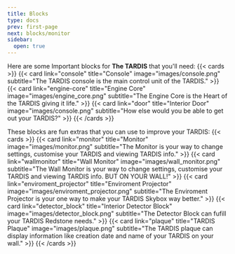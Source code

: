 ```yaml
---
title: Blocks
type: docs
prev: first-page
next: blocks/monitor
sidebar:
  open: true
---
```


Here are some Important blocks for **The TARDIS** that you'll need:
{{< cards >}}
  {{< card link="console" title="Console" image="images/console.png" subtitle="The TARDIS console is the main control unit of the TARDIS." >}}
  {{< card link="engine-core" title="Engine Core" image="images/engine_core.png" subtitle="The Engine Core is the Heart of the TARDIS giving it life." >}}
  {{< card link="door" title="Interior Door" image="images/console.png" subtitle="How else would you be able to get out your TARDIS?" >}}
{{< /cards >}}

These blocks are fun extras that you can use to improve your TARDIS:
{{< cards >}}
  {{< card link="monitor" title="Monitor" image="images/monitor.png" subtitle="The Monitor is your way to change settings, customise your TARDIS and viewing TARDIS info." >}}
  {{< card link="wallmonitor" title="Wall Monitor" image="images/wall_monitor.png" subtitle="The Wall Monitor is your way to change settings, customise your TARDIS and viewing TARDIS info. BUT ON YOUR WALL!" >}}
  {{< card link="enviroment_projector" title="Enviroment Projector" image="images/enviroment_projector.png" subtitle="The Enviroment Projector is your one way to make your TARDIS Skybox way better." >}}
  {{< card link="detector_block" title="Interior Detector Block" image="images/detector_block.png" subtitle="The Detector Block can fufill your TARDIS Redstone needs." >}}
  {{< card link="plaque" title="TARDIS Plaque" image="images/plaque.png" subtitle="The TARDIS plaque can display information like creation date and name of your TARDIS on your wall." >}}
{{< /cards >}}